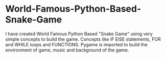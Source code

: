 # World-Famous-Python-Based-Snake-Game
I have created World Famous Python Based "Snake Game" using very simple concepts to build the game. Concepts like IF ElSE statements, FOR and WHILE loops and FUNCTIONS. Pygame is imported to build the environment of game, music and background of the game. 
